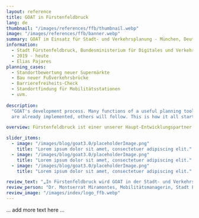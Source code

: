 ```yaml
---
layout: reference
title: GOAT in Fürstenfeldbruck
lang: de
thumbnail: "/images/references/ffb/thumbnail.webp"
image: "/images/references/ffb/banner.webp"
summary: GOAT im Einsatz für Stadt- und Verkehrsplanung - München, Deutschland
information:
  - Stadt Fürstenfeldbruck, Bundesministerium für Digitales und Verkehr
  - 2019 - heute
  - Elias Pajares
planning_cases:
  - Standortbewertung neuer Supermärkte
  - Bau neuer Fußverkehrsbrücke
  - Barrierefreiheits-Check
  - Standortfindung für Mobilitätsstationen
  - uvm. 
  
description:
  "GOAT's development process. Many functions of a useful planning tool
  are already implemented, others will follow. This is how it all started:"

overview: Fürstenfeldbruck ist einer unserer Haupt-Entwicklungspartner und war am GOAT1.0-Entwicklungsprozess beteiligt. GOAT wurde von den lokalen Planer:innen u.a. eingesetzt, um die Effekte neuer Wegeverbindungen zu berechnen und die Verteilung der Supermärkte zu überprüfen.

slider_items:
  - image: "/images/blog/goat3.0/placeholderImage.png"
    title: "Lorem ipsum dolor sit amet, consectetuer adipiscing elit."
  - image: "/images/blog/goat3.0/placeholderImage.png"
    title: "Lorem ipsum dolor sit amet, consectetuer adipiscing elit."
  - image: "/images/blog/goat3.0/placeholderImage.png"
    title: "Lorem ipsum dolor sit amet, consectetuer adipiscing elit."

review_text: "„In Fürstenfeldbruck wird GOAT in der Stadt- und Verkehrsplanung genutzt und ist eine große Hilfe für die Erreichbarkeitsanalysen zu Fuß und mit dem Fahrrad“"
review_person: "Dr. Montserrat Miramontes, Mobilitätsmanagerin, Stadt Fürstenfeldbruck"
review_image: "/images/index/logo_ffb.webp"
---
```


... add more text here ... 

